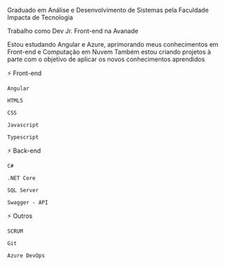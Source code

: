 Graduado em Análise e Desenvolvimento de Sistemas pela Faculdade Impacta de Tecnologia

Trabalho como Dev Jr. Front-end na Avanade

Estou estudando Angular e Azure, aprimorando meus conhecimentos em Front-end e Computação em Nuvem
Também estou criando projetos à parte com o objetivo de aplicar os novos conhecimentos aprendidos

⚡ Front-end

    Angular
    
    HTML5
    
    CSS
    
    Javascript
    
    Typescript

⚡ Back-end

    C#
    
    .NET Core
    
    SQL Server
    
    Swagger - API

⚡ Outros

    SCRUM
    
    Git

    Azure DevOps
